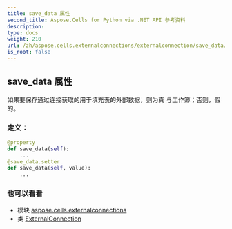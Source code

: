 ```yaml
---
title: save_data 属性
second_title: Aspose.Cells for Python via .NET API 参考资料
description:
type: docs
weight: 210
url: /zh/aspose.cells.externalconnections/externalconnection/save_data/
is_root: false
---
```

## save_data 属性

如果要保存通过连接获取的用于填充表的外部数据，则为真
与工作簿；否则，假的。
### 定义：
```python
@property
def save_data(self):
    ...
@save_data.setter
def save_data(self, value):
    ...
```

### 也可以看看
* 模块 [aspose.cells.externalconnections](../../)
* 类 [ExternalConnection](/cells/python-net/zh/aspose.cells.externalconnections/externalconnection)
